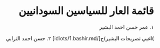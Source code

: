 <div dir="rtl">

# قائمة العار للسياسين السودانيين

١. عمر حسن احمد البشير

)اغبي تصريحات البشير)ج[/idiots/1.bashir.md]
٢. حسن احمد الترابي


</div>
